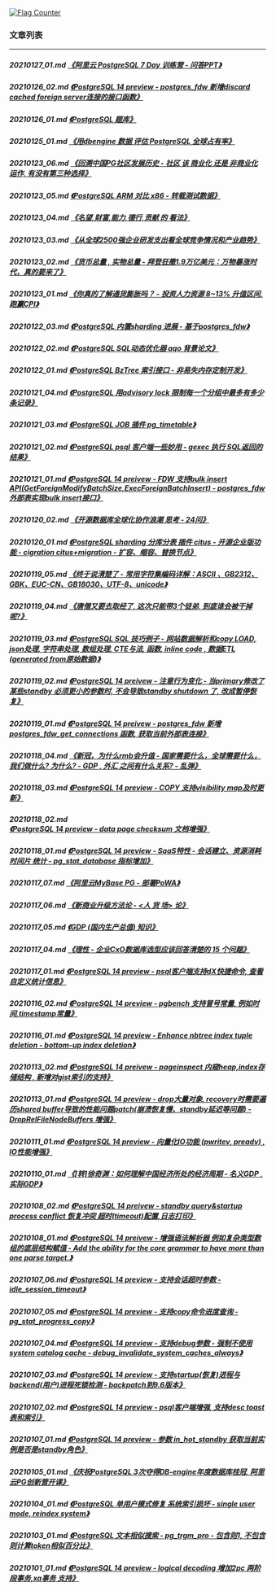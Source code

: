 <a rel="nofollow" href="http://info.flagcounter.com/h9V1"  ><img src="http://s03.flagcounter.com/count/h9V1/bg_FFFFFF/txt_000000/border_CCCCCC/columns_2/maxflags_12/viewers_0/labels_0/pageviews_0/flags_0/"  alt="Flag Counter"  border="0"  ></a>  
  
### 文章列表  
----  
##### 20210127_01.md   [《阿里云 PostgreSQL 7 Day 训练营 - 问答PPT》](20210127_01.md)  
##### 20210126_02.md   [《PostgreSQL 14 preview - postgres_fdw 新增discard cached foreign server连接的接口函数》](20210126_02.md)  
##### 20210126_01.md   [《PostgreSQL 题库》](20210126_01.md)  
##### 20210125_01.md   [《用dbengine 数据 评估 PostgreSQL 全球占有率》](20210125_01.md)  
##### 20210123_06.md   [《回溯中国PG社区发展历史 - 社区 该 商业化 还是 非商业化 运作, 有没有第三种选择》](20210123_06.md)  
##### 20210123_05.md   [《PostgreSQL ARM 对比 x86 - 转载测试数据》](20210123_05.md)  
##### 20210123_04.md   [《名望,财富,能力,德行,贡献 的 看法》](20210123_04.md)  
##### 20210123_03.md   [《从全球2500强企业研发支出看全球竞争情况和产业趋势》](20210123_03.md)  
##### 20210123_02.md   [《货币总量 , 实物总量 - 拜登狂撒1.9万亿美元：万物暴涨时代，真的要来了》](20210123_02.md)  
##### 20210123_01.md   [《你真的了解通货膨胀吗？ - 投资人力资源 8~13% 升值区间, 跑赢CPI》](20210123_01.md)  
##### 20210122_03.md   [《PostgreSQL 内置sharding 进展 - 基于postgres_fdw》](20210122_03.md)  
##### 20210122_02.md   [《PostgreSQL SQL动态优化器 aqo 背景论文》](20210122_02.md)  
##### 20210122_01.md   [《PostgreSQL BzTree 索引接口 - 非易失内存定制开发》](20210122_01.md)  
##### 20210121_04.md   [《PostgreSQL 用advisory lock 限制每一个分组中最多有多少条记录》](20210121_04.md)  
##### 20210121_03.md   [《PostgreSQL JOB 插件 pg_timetable》](20210121_03.md)  
##### 20210121_02.md   [《PostgreSQL psql 客户端一些妙用 - gexec 执行 SQL返回的结果》](20210121_02.md)  
##### 20210121_01.md   [《PostgreSQL 14 preivew - FDW 支持bulk insert API(GetForeignModifyBatchSize,ExecForeignBatchInsert) - postgres_fdw 外部表实现bulk insert接口》](20210121_01.md)  
##### 20210120_02.md   [《开源数据库全球化协作浪潮 思考 - 24问》](20210120_02.md)  
##### 20210120_01.md   [《PostgreSQL sharding 分库分表 插件 citus - 开源企业版功能 - cigration citus+migration - 扩容、缩容、替换节点》](20210120_01.md)  
##### 20210119_05.md   [《终于说清楚了 - 常用字符集编码详解：ASCII 、GB2312、GBK、EUC-CN、GB18030、UTF-8、unicode》](20210119_05.md)  
##### 20210119_04.md   [《唐僧又要去取经了, 这次只能带3个徒弟, 到底谁会被干掉呢?》](20210119_04.md)  
##### 20210119_03.md   [《PostgreSQL SQL 技巧例子 - 网站数据解析和copy LOAD, json处理, 字符串处理, 数组处理, CTE与法, 函数, inline code , 数据ETL (generated from原始数据)》](20210119_03.md)  
##### 20210119_02.md   [《PostgreSQL 14 preivew - 注意行为变化 - 当primary修改了某些standby 必须更小的参数时, 不会导致standby shutdown 了, 改成暂停恢复》](20210119_02.md)  
##### 20210119_01.md   [《PostgreSQL 14 preivew - postgres_fdw 新增 postgres_fdw_get_connections 函数, 获取当前外部表连接》](20210119_01.md)  
##### 20210118_04.md   [《新冠，为什么rmb会升值 - 国家需要什么，全球需要什么，我们做什么? 为什么? - GDP , 外汇 之间有什么关系?  - 乱弹》](20210118_04.md)  
##### 20210118_03.md   [《PostgreSQL 14 preview - COPY 支持visibility map及时更新》](20210118_03.md)  
##### 20210118_02.md   [《PostgreSQL 14 preview - data page checksum 文档增强》](20210118_02.md)  
##### 20210118_01.md   [《PostgreSQL 14 preview - SaaS特性 - 会话建立、资源消耗时间片 统计 - pg_stat_database 指标增加》](20210118_01.md)  
##### 20210117_07.md   [《阿里云MyBase PG - 部署PoWA》](20210117_07.md)  
##### 20210117_06.md   [《新商业升级方法论 - <人 货 场> 论》](20210117_06.md)  
##### 20210117_05.md   [《GDP (国内生产总值) 知识》](20210117_05.md)  
##### 20210117_04.md   [《理性 - 企业CxO数据库选型应该回答清楚的 15 个问题》](20210117_04.md)  
##### 20210117_01.md   [《PostgreSQL 14 preview - psql客户端支持dX快捷命令, 查看自定义统计信息》](20210117_01.md)  
##### 20210116_02.md   [《PostgreSQL 14 preview - pgbench 支持冒号常量, 例如时间,timestamp常量》](20210116_02.md)  
##### 20210116_01.md   [《PostgreSQL 14 preview - Enhance nbtree index tuple deletion - bottom-up index deletion》](20210116_01.md)  
##### 20210113_02.md   [《PostgreSQL 14 preivew - pageinspect 内窥heap,index存储结构 , 新增对gist索引的支持》](20210113_02.md)  
##### 20210113_01.md   [《PostgreSQL 14 preview - drop大量对象, recovery时需要遍历shared buffer导致的性能问题patch(崩溃恢复慢、standby延迟等问题) - DropRelFileNodeBuffers 增强》](20210113_01.md)  
##### 20210111_01.md   [《PostgreSQL 14 preview - 向量化IO功能 (pwritev, preadv) , IO性能增强》](20210111_01.md)  
##### 20210110_01.md   [《[转]徐奇渊：如何理解中国经济所处的经济周期 - 名义GDP , 实际GDP》](20210110_01.md)  
##### 20210108_02.md   [《PostgreSQL 14 preivew - standby query&startup process conflict 恢复冲突 超时(timeout)配置,日志打印》](20210108_02.md)  
##### 20210108_01.md   [《PostgreSQL 14 preivew - 增强语法解析器 例如复杂类型数组的底层结构赋值 - Add the ability for the core grammar to have more than one parse target.》](20210108_01.md)  
##### 20210107_06.md   [《PostgreSQL 14 preview - 支持会话超时参数 - idle_session_timeout》](20210107_06.md)  
##### 20210107_05.md   [《PostgreSQL 14 preview - 支持copy命令进度查询 - pg_stat_progress_copy》](20210107_05.md)  
##### 20210107_04.md   [《PostgreSQL 14 preview - 支持debug参数 - 强制不使用system catalog cache - debug_invalidate_system_caches_always》](20210107_04.md)  
##### 20210107_03.md   [《PostgreSQL 14 preview - 支持startup(恢复)进程与backend(用户)进程死锁检测 - backpatch到9.6版本》](20210107_03.md)  
##### 20210107_02.md   [《PostgreSQL 14 preview - psql客户端增强, 支持desc toast表和索引》](20210107_02.md)  
##### 20210107_01.md   [《PostgreSQL 14 preview - 参数 in_hot_standby 获取当前实例是否是standby角色》](20210107_01.md)  
##### 20210105_01.md   [《庆祝PostgreSQL 3次夺得DB-engine年度数据库桂冠, 阿里云PG创新营开课》](20210105_01.md)  
##### 20210104_01.md   [《PostgreSQL 单用户模式修复 系统索引损坏 - single user mode, reindex system》](20210104_01.md)  
##### 20210103_01.md   [《PostgreSQL 文本相似搜索 - pg_trgm_pro - 包含则1, 不包含则计算token相似百分比》](20210103_01.md)  
##### 20210101_01.md   [《PostgreSQL 14 preview - logical decoding 增加2pc 两阶段事务,xa事务 支持》](20210101_01.md)  
